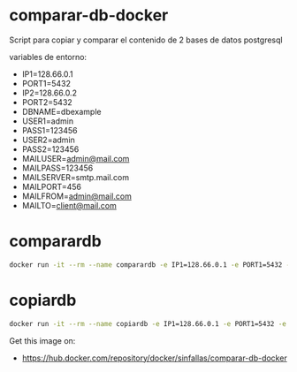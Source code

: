 # comparar-db-docker

Script para copiar y comparar el contenido de 2 bases de datos postgresql


variables de entorno:

* IP1=128.66.0.1
* PORT1=5432
* IP2=128.66.0.2
* PORT2=5432
* DBNAME=dbexample
* USER1=admin
* PASS1=123456
* USER2=admin
* PASS2=123456
* MAILUSER=admin@mail.com
* MAILPASS=123456
* MAILSERVER=smtp.mail.com
* MAILPORT=456
* MAILFROM=admin@mail.com
* MAILTO=client@mail.com

# comparardb
```bash
docker run -it --rm --name comparardb -e IP1=128.66.0.1 -e PORT1=5432 -e IP2=128.66.0.2 -e PORT2=5432 -e DBNAME=dbexample -e USER1=admin -e PASS1=123456 -e USER2=admin -e PASS2=123456 sinfallas/comparar-db-docker:latest comparardb
```

# copiardb
```bash
docker run -it --rm --name copiardb -e IP1=128.66.0.1 -e PORT1=5432 -e IP2=128.66.0.2 -e PORT2=5432 -e DBNAME=dbexample -e USER1=admin -e PASS1=123456 -e USER2=admin -e PASS2=123456 sinfallas/comparar-db-docker:latest copiardb
```

Get this image on:
* https://hub.docker.com/repository/docker/sinfallas/comparar-db-docker
